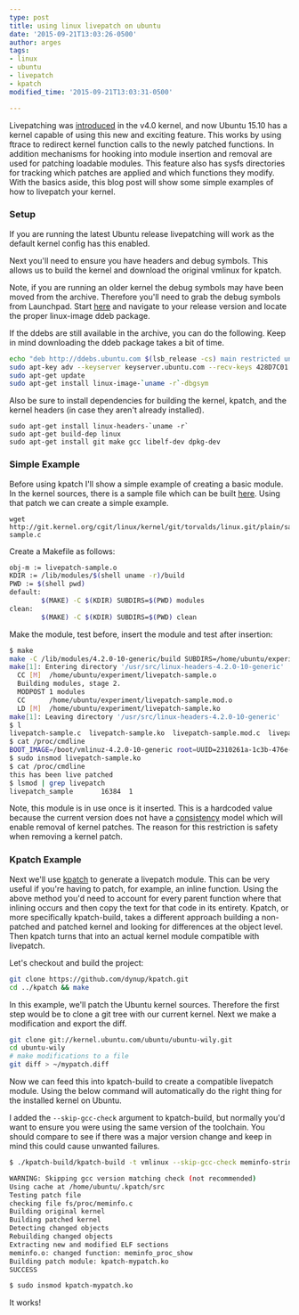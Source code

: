 ```yaml
---
type: post
title: using linux livepatch on ubuntu
date: '2015-09-21T13:03:26-0500'
author: arges
tags:
- linux
- ubuntu
- livepatch
- kpatch
modified_time: '2015-09-21T13:03:31-0500'

---
```


Livepatching was [introduced][2] in the v4.0 kernel, and now Ubuntu 15.10 has
a kernel capable of using this new and exciting feature. This works by using
ftrace to redirect kernel function calls to the newly patched functions. In
addition mechanisms for hooking into module insertion and removal are used for
patching loadable modules. This feature also has sysfs directories for tracking
which patches are applied and which functions they modify. With the basics
aside, this blog post will show some simple examples of how to livepatch your
kernel.

### Setup

If you are running the latest Ubuntu release livepatching will work as the
default kernel config has this enabled.

Next you'll need to ensure you have headers and debug symbols. This allows us
to build the kernel and download the original vmlinux for kpatch.

Note, if you are running an older kernel the debug symbols may have been
moved from the archive. Therefore you'll need to grab the debug symbols from
Launchpad. Start [here][4] and navigate to your release version and locate
the proper linux-image ddeb package.

If the ddebs are still available in the archive, you can do the following. Keep
in mind downloading the ddeb package takes a bit of time.

~~~bash
echo "deb http://ddebs.ubuntu.com $(lsb_release -cs) main restricted universe multiverse" | sudo tee -a /etc/apt/sources.list.d/ddebs.list
sudo apt-key adv --keyserver keyserver.ubuntu.com --recv-keys 428D7C01
sudo apt-get update
sudo apt-get install linux-image-`uname -r`-dbgsym
~~~

Also be sure to install dependencies for building the kernel, kpatch, and the
kernel headers (in case they aren't already installed).

~~~
sudo apt-get install linux-headers-`uname -r`
sudo apt-get build-dep linux
sudo apt-get install git make gcc libelf-dev dpkg-dev
~~~

### Simple Example

Before using kpatch I'll show a simple example of creating a basic module. In
the kernel sources, there is a sample file which can be built [here][5]. Using
that patch we can create a simple example.

~~~
wget http://git.kernel.org/cgit/linux/kernel/git/torvalds/linux.git/plain/samples/livepatch/livepatch-sample.c
~~~

Create a Makefile as follows:

~~~bash
obj-m := livepatch-sample.o
KDIR := /lib/modules/$(shell uname -r)/build
PWD := $(shell pwd)
default:
        $(MAKE) -C $(KDIR) SUBDIRS=$(PWD) modules
clean:
        $(MAKE) -C $(KDIR) SUBDIRS=$(PWD) clean
~~~

Make the module, test before, insert the module and test after
insertion:

~~~bash
$ make
make -C /lib/modules/4.2.0-10-generic/build SUBDIRS=/home/ubuntu/experiment modules
make[1]: Entering directory '/usr/src/linux-headers-4.2.0-10-generic'
  CC [M]  /home/ubuntu/experiment/livepatch-sample.o
  Building modules, stage 2.
  MODPOST 1 modules
  CC      /home/ubuntu/experiment/livepatch-sample.mod.o
  LD [M]  /home/ubuntu/experiment/livepatch-sample.ko
make[1]: Leaving directory '/usr/src/linux-headers-4.2.0-10-generic'
$ l
livepatch-sample.c  livepatch-sample.ko  livepatch-sample.mod.c  livepatch-sample.mod.o  livepatch-sample.o  Makefile  modules.order  Module.symvers
$ cat /proc/cmdline 
BOOT_IMAGE=/boot/vmlinuz-4.2.0-10-generic root=UUID=2310261a-1c3b-476e-80ab-b14f12fd334f ro
$ sudo insmod livepatch-sample.ko 
$ cat /proc/cmdline 
this has been live patched
$ lsmod | grep livepatch
livepatch_sample       16384  1
~~~

Note, this module is in use once is it inserted. This is a hardcoded value
because the current version does not have a [consistency][6] model which will
enable removal of kernel patches. The reason for this restriction is safety
when removing a kernel patch.

### Kpatch Example

Next we'll use [kpatch][1] to generate a livepatch module. This can be very
useful if you're having to patch, for example, an inline function. Using the
above method you'd need to account for every parent function where that inlining
occurs and then copy the text for that code in its entirety. Kpatch, or more
specifically kpatch-build, takes a different approach building a non-patched
and patched kernel and looking for differences at the object level. Then kpatch
turns that into an actual kernel module compatible with livepatch.

Let's checkout and build the project:

~~~bash
git clone https://github.com/dynup/kpatch.git
cd ../kpatch && make
~~~

In this example, we'll patch the Ubuntu kernel sources. Therefore the first step
would be to clone a git tree with our current kernel. Next we make a
modification and export the diff.

~~~bash
git clone git://kernel.ubuntu.com/ubuntu/ubuntu-wily.git
cd ubuntu-wily
# make modifications to a file
git diff > ~/mypatch.diff
~~~

Now we can feed this into kpatch-build to create a compatible livepatch module.
Using the below command will automatically do the right thing for the installed
kernel on Ubuntu.

I added the `--skip-gcc-check` argument to kpatch-build, but normally you'd
want to ensure you were using the same version of the toolchain. You should
compare to see if there was a major version change and keep in mind this could
cause unwanted failures.

~~~bash
$ ./kpatch-build/kpatch-build -t vmlinux --skip-gcc-check meminfo-string.patch

WARNING: Skipping gcc version matching check (not recommended)
Using cache at /home/ubuntu/.kpatch/src
Testing patch file
checking file fs/proc/meminfo.c
Building original kernel
Building patched kernel
Detecting changed objects
Rebuilding changed objects
Extracting new and modified ELF sections
meminfo.o: changed function: meminfo_proc_show
Building patch module: kpatch-mypatch.ko
SUCCESS

$ sudo insmod kpatch-mypatch.ko
~~~

It works!

[1]: https://github.com/dynup/kpatch
[2]: https://lkml.org/lkml/2014/11/6/387
[3]: https://github.com/dynup/kpatch#ubuntu-1404
[4]: https://launchpad.net/ubuntu/wily/+source/linux
[5]: https://git.kernel.org/cgit/linux/kernel/git/torvalds/linux.git/tree/samples/livepatch
[6]: https://lwn.net/Articles/632582/
